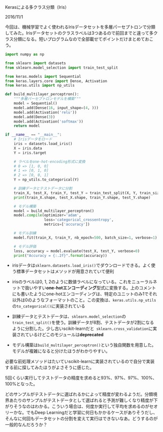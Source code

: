 Kerasによる多クラス分類（Iris）

2016/11/1

今回は、機械学習でよく使われるIrisデータセットを多層パーセプトロンで分類してみた。Irisデータセットのクラスラベルは3つあるので前回までと違って多クラス分類になる。短いプログラムなので全部載せてポイントだけまとめておこう。

```python
import numpy as np

from sklearn import datasets
from sklearn.model_selection import train_test_split

from keras.models import Sequential
from keras.layers.core import Dense, Activation
from keras.utils import np_utils

def build_multilayer_perceptron():
    """多層パーセプトロンモデルを構築"""
    model = Sequential()
    model.add(Dense(16, input_shape=(4, )))
    model.add(Activation('relu'))
    model.add(Dense(3))
    model.add(Activation('softmax'))
    return model

if __name__ == "__main__":
    # Irisデータをロード
    iris = datasets.load_iris()
    X = iris.data
    Y = iris.target

    # ラベルをone-hot-encoding形式に変換
    # 0 => [1, 0, 0]
    # 1 => [0, 1, 0]
    # 2 => [0, 0, 1]
    Y = np_utils.to_categorical(Y)

    # 訓練データとテストデータに分割
    train_X, test_X, train_Y, test_Y = train_test_split(X, Y, train_size=0.8)
    print(train_X.shape, test_X.shape, train_Y.shape, test_Y.shape)

    # モデル構築
    model = build_multilayer_perceptron()
    model.compile(optimizer='adam',
                  loss='categorical_crossentropy',
                  metrics=['accuracy'])

    # モデル訓練
    model.fit(train_X, train_Y, nb_epoch=500, batch_size=1, verbose=1)

    # モデル評価
    loss, accuracy = model.evaluate(test_X, test_Y, verbose=0)
    print("Accuracy = {:.2f}".format(accuracy))
```

- irisデータは`sklearn.datasets.load_iris()`でダウンロードできる。よく使う標準データセットはメソッドが用意されていて便利

- irisのラベルは0, 1, 2のように数値ラベルになっている。これをニューラルネットで扱いやすい**one-hotエンコーディング**型式に変換する。上のコメントにも書いたようにone-hotエンコーディングは、特定のユニットのみ1でそれ以外は0のようなフォーマットのこと。この変換は、`keras.utils.np_utils`の`to_categorical()`に実装されている

- 訓練データとテストデータは、`sklearn.model_selection`の`train_test_split()`を使う。訓練データが8割、テストデータが2割になるように分割した。少し古いscikit-learnだと` sklearn.cross_validation`に実装されているけどこのモジュールは**deprecated**

- モデル構築は`build_multilayer_perceptron()`という独自関数を用意した。モデルが複雑になると分けたほうがわかりやすい。

必要な前処理メソッドはたいていscikit-learnに実装されているので自分で実装する前に探してみたほうがよさそうに感じた。

5回くらい実行してテストデータの精度を求めると93%、97%、97%、100%、100%となった。

どのサンプルがテストデータに選ばれるかによって精度が変わるようだ。分類境界あたりのサンプルがテストデータとして選ばれると予測が難しくなり精度が下がりそうなのはわかる。こういう場合は、何度か実行して平均を求めるのがセオリーかな。でもDeep Learningだと学習に何日もかかるケースがありそうだし、そんなに何回もデータセットの分割を変えて実行はできないなあ。どうするのが一般的なんだろうか？
